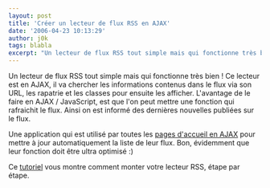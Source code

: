 ```yaml
---
layout: post
title: 'Créer un lecteur de flux RSS en AJAX'
date: '2006-04-23 10:13:29'
author: j0k
tags: blabla
excerpt: "Un lecteur de flux RSS tout simple mais qui fonctionne très bien !     \nCe lecteur est en AJAX, il va chercher les informations contenus dans le flux via son URL, les rapatrie et les classes pour ensuite les afficher. L'avantage de le faire en AJAX / JavaScript, est que l'on peut mettre une fonction qui rafraichit le flux. Ainsi on est informé des dernières      …"
---
```


Un lecteur de flux RSS tout simple mais qui fonctionne très bien !
Ce lecteur est en AJAX, il va chercher les informations contenus dans le flux via son URL, les rapatrie et les classes pour ensuite les afficher. L'avantage de le faire en AJAX / JavaScript, est que l'on peut mettre une fonction qui rafraichit le flux. Ainsi on est informé des dernières nouvelles publiées sur le flux.

Une application qui est utilisé par toutes les [pages d'accueil en AJAX](http://www.j0k3r.net/chtit-truc-page-d-accueil-en-ajax-37.html) pour mettre à jour automatiquement la liste de leur flux. Bon, évidemment que leur fonction doit être ultra optimisé :)

Ce [tutoriel](http://ajax.phpmagazine.net/2005/11/ajax_rss_reader_step_by_step_t.html) vous montre comment monter votre lecteur RSS, étape par étape.

